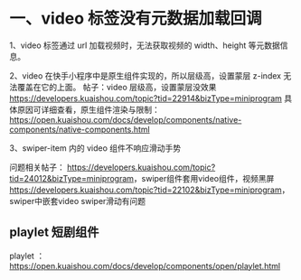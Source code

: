 # 一、video 标签没有元数据加载回调

1、video 标签通过 url 加载视频时，无法获取视频的 width、height 等元数据信息。

2、video 在快手小程序中是原生组件实现的，所以层级高，设置蒙层 z-index 无法覆盖在它的上面。
帖子：video 层级高，设置蒙层没效果 <https://developers.kuaishou.com/topic?tid=22914&bizType=miniprogram>
具体原因可详细查看，原生组件渲染与限制：<https://open.kuaishou.com/docs/develop/components/native-components/native-components.html>

3、swiper-item 内的 video 组件不响应滑动手势

问题相关帖子：
  <https://developers.kuaishou.com/topic?tid=24012&bizType=miniprogram>，swiper组件套用video组件，视频黑屏
  <https://developers.kuaishou.com/topic?tid=22102&bizType=miniprogram>，swiper中嵌套video swiper滑动有问题


## playlet 短剧组件
playlet ：<https://open.kuaishou.com/docs/develop/components/open/playlet.html>
